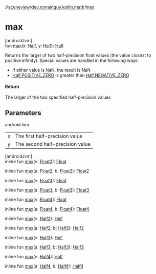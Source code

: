 //[sceneview](../../index.md)/[dev.romainguy.kotlin.math](index.md)/[max](max.md)

# max

[androidJvm]\
fun [max](max.md)(x: [Half](-half/index.md), y: [Half](-half/index.md)): [Half](-half/index.md)

Returns the larger of two half-precision float values (the value closest to positive infinity). Special values are handled in the following ways:

- 
   If either value is NaN, the result is NaN
- 
   [Half.POSITIVE_ZERO](-half/-companion/-p-o-s-i-t-i-v-e_-z-e-r-o.md) is greater than [Half.NEGATIVE_ZERO](-half/-companion/-n-e-g-a-t-i-v-e_-z-e-r-o.md)

#### Return

The larger of the two specified half-precision values

## Parameters

androidJvm

| | |
|---|---|
| x | The first half-precision value |
| y | The second half-precision value |

[androidJvm]\
inline fun [max](max.md)(v: [Float2](-float2/index.md)): [Float](https://kotlinlang.org/api/latest/jvm/stdlib/kotlin/-float/index.html)

inline fun [max](max.md)(a: [Float2](-float2/index.md), b: [Float2](-float2/index.md)): [Float2](-float2/index.md)

inline fun [max](max.md)(v: [Float3](-float3/index.md)): [Float](https://kotlinlang.org/api/latest/jvm/stdlib/kotlin/-float/index.html)

inline fun [max](max.md)(a: [Float3](-float3/index.md), b: [Float3](-float3/index.md)): [Float3](-float3/index.md)

inline fun [max](max.md)(v: [Float4](-float4/index.md)): [Float](https://kotlinlang.org/api/latest/jvm/stdlib/kotlin/-float/index.html)

inline fun [max](max.md)(a: [Float4](-float4/index.md), b: [Float4](-float4/index.md)): [Float4](-float4/index.md)

inline fun [max](max.md)(v: [Half2](-half2/index.md)): [Half](-half/index.md)

inline fun [max](max.md)(a: [Half2](-half2/index.md), b: [Half2](-half2/index.md)): [Half2](-half2/index.md)

inline fun [max](max.md)(v: [Half3](-half3/index.md)): [Half](-half/index.md)

inline fun [max](max.md)(a: [Half3](-half3/index.md), b: [Half3](-half3/index.md)): [Half3](-half3/index.md)

inline fun [max](max.md)(v: [Half4](-half4/index.md)): [Half](-half/index.md)

inline fun [max](max.md)(a: [Half4](-half4/index.md), b: [Half4](-half4/index.md)): [Half4](-half4/index.md)
